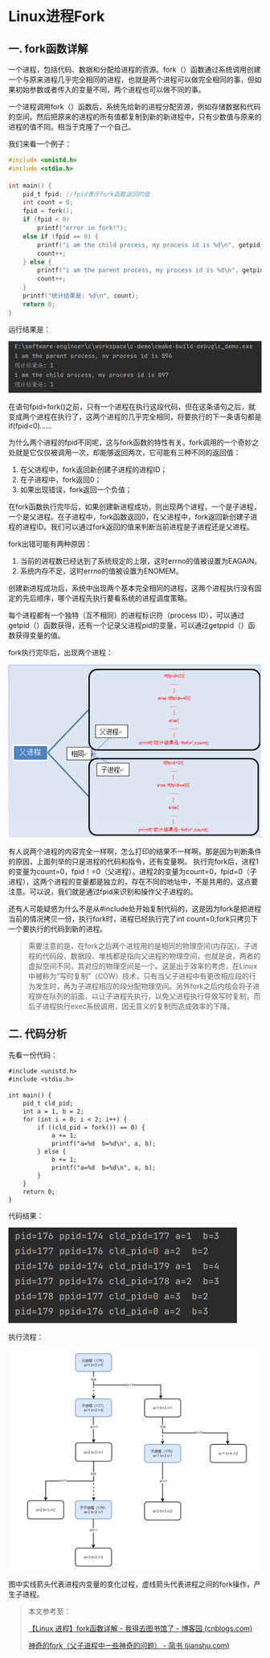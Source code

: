 # Linux进程Fork

## 一. fork函数详解

一个进程，包括代码、数据和分配给进程的资源。fork（）函数通过系统调用创建一个与原来进程几乎完全相同的进程，也就是两个进程可以做完全相同的事，但如果初始参数或者传入的变量不同，两个进程也可以做不同的事。

一个进程调用fork（）函数后，系统先给新的进程分配资源，例如存储数据和代码的空间。然后把原来的进程的所有值都复制到新的新进程中，只有少数值与原来的进程的值不同。相当于克隆了一个自己。

我们来看一个例子：

```c
#include <unistd.h>
#include <stdio.h>

int main() {
    pid_t fpid; //fpid表示fork函数返回的值
    int count = 0;
    fpid = fork();
    if (fpid < 0)
        printf("error in fork!");
    else if (fpid == 0) {
        printf("i am the child process, my process id is %d\n", getpid());
        count++;
    } else {
        printf("i am the parent process, my process id is %d\n", getpid());
        count++;
    }
    printf("统计结果是: %d\n", count);
    return 0;
}
```

运行结果是：

![](../images/11.png)

在语句fpid=fork()之前，只有一个进程在执行这段代码，但在这条语句之后，就变成两个进程在执行了，这两个进程的几乎完全相同，将要执行的下一条语句都是if(fpid<0)……

为什么两个进程的fpid不同呢，这与fork函数的特性有关。fork调用的一个奇妙之处就是它仅仅被调用一次，却能够返回两次，它可能有三种不同的返回值：

1. 在父进程中，fork返回新创建子进程的进程ID；
2. 在子进程中，fork返回0；
3. 如果出现错误，fork返回一个负值；

在fork函数执行完毕后，如果创建新进程成功，则出现两个进程，一个是子进程，一个是父进程。在子进程中，fork函数返回0，在父进程中，fork返回新创建子进程的进程ID。我们可以通过fork返回的值来判断当前进程是子进程还是父进程。

fork出错可能有两种原因：

1. 当前的进程数已经达到了系统规定的上限，这时errno的值被设置为EAGAIN。
2. 系统内存不足，这时errno的值被设置为ENOMEM。

创建新进程成功后，系统中出现两个基本完全相同的进程，这两个进程执行没有固定的先后顺序，哪个进程先执行要看系统的进程调度策略。

每个进程都有一个独特（互不相同）的进程标识符（process ID），可以通过getpid（）函数获得，还有一个记录父进程pid的变量，可以通过getppid（）函数获得变量的值。

fork执行完毕后，出现两个进程：

![](../images/10.png)

有人说两个进程的内容完全一样啊，怎么打印的结果不一样啊，那是因为判断条件的原因，上面列举的只是进程的代码和指令，还有变量啊。
执行完fork后，进程1的变量为count=0，fpid！=0（父进程）。进程2的变量为count=0，fpid=0（子进程），这两个进程的变量都是独立的，存在不同的地址中，不是共用的，这点要注意。可以说，我们就是通过fpid来识别和操作父子进程的。

还有人可能疑惑为什么不是从#include处开始复制代码的，这是因为fork是把进程当前的情况拷贝一份，执行fork时，进程已经执行完了int count=0;fork只拷贝下一个要执行的代码到新的进程。

> 需要注意的是，在fork之后两个进程用的是相同的物理空间(内存区)，子进程的代码段、数据段、堆栈都是指向父进程的物理空间，也就是说，两者的虚拟空间不同，其对应的物理空间是一个。这是出于效率的考虑，在Linux中被称为“写时复制”（COW）技术，只有当父子进程中有更改相应段的行为发生时，再为子进程相应的段分配物理空间。另外fork之后内核会将子进程排在队列的前面，以让子进程先执行，以免父进程执行导致写时复制，而后子进程执行exec系统调用，因无意义的复制而造成效率的下降。

## 二. 代码分析

先看一份代码：

```shell
#include <unistd.h>
#include <stdio.h>

int main() {
    pid_t cld_pid;
    int a = 1, b = 2;
    for (int i = 0; i < 2; i++) {
        if ((cld_pid = fork()) == 0) {
            a += 1;
            printf("a=%d  b=%d\n", a, b);
        } else {
            b += 1;
            printf("a=%d  b=%d\n", a, b);
        }
    }
    return 0;
}
```

代码结果：

![](../images/12.png)



执行流程：

![](../images/13.png)

图中实线箭头代表进程内变量的变化过程，虚线箭头代表进程之间的fork操作，产生子进程。

> 本文参考至：
>
> [【Linux 进程】fork函数详解 - 我得去图书馆了 - 博客园 (cnblogs.com)](https://www.cnblogs.com/xuelisheng/p/10071336.html)
>
> [神奇的fork（父子进程中一些神奇的问题） - 简书 (jianshu.com)](https://www.jianshu.com/p/0ec862d282d1)

